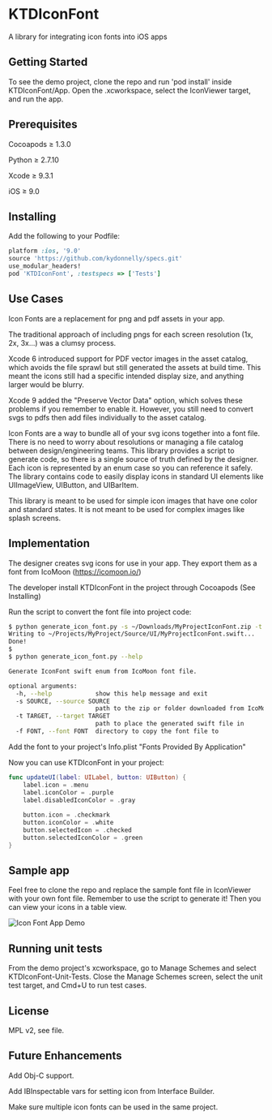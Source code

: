 # KTDIconFont

A library for integrating icon fonts into iOS apps

## Getting Started

To see the demo project, clone the repo and run 'pod install' inside KTDIconFont/App. Open the .xcworkspace, select the IconViewer target, and run the app.

## Prerequisites

Cocoapods ≥ 1.3.0

Python ≥ 2.7.10

Xcode ≥ 9.3.1

iOS ≥ 9.0

## Installing

Add the following to your Podfile:

```ruby
platform :ios, '9.0'
source 'https://github.com/kydonnelly/specs.git'
use_modular_headers!
pod 'KTDIconFont', :testspecs => ['Tests']
```

## Use Cases

Icon Fonts are a replacement for png and pdf assets in your app.

The traditional approach of including pngs for each screen resolution (1x, 2x, 3x...) was a clumsy process.

Xcode 6 introduced support for PDF vector images in the asset catalog, which avoids the file sprawl but still generated the assets at build time. This meant the icons still had a specific intended display size, and anything larger would be blurry.

Xcode 9 added the "Preserve Vector Data" option, which solves these problems if you remember to enable it. However, you still need to convert svgs to pdfs then add files individually to the asset catalog.

Icon Fonts are a way to bundle all of your svg icons together into a font file. There is no need to worry about resolutions or managing a file catalog between design/engineering teams. This library provides a script to generate code, so there is a single source of truth defined by the designer. Each icon is represented by an enum case so you can reference it safely. The library contains code to easily display icons in standard UI elements like UIImageView, UIButton, and UIBarItem.

This library is meant to be used for simple icon images that have one color and standard states. It is not meant to be used for complex images like splash screens.

## Implementation

The designer creates svg icons for use in your app. They export them as a font from IcoMoon (https://icomoon.io/)

The developer install KTDIconFont in the project through Cocoapods (See Installing)

Run the script to convert the font file into project code:
```bash 
$ python generate_icon_font.py -s ~/Downloads/MyProjectIconFont.zip -t ~/Projects/MyProject/Source/UI/ -f ~/Projects/MyProject/Fonts
Writing to ~/Projects/MyProject/Source/UI/MyProjectIconFont.swift...
Done!
$
$ python generate_icon_font.py --help

Generate IconFont swift enum from IcoMoon font file.

optional arguments:
  -h, --help            show this help message and exit
  -s SOURCE, --source SOURCE
                        path to the zip or folder downloaded from IcoMoon
  -t TARGET, --target TARGET
                        path to place the generated swift file in
  -f FONT, --font FONT  directory to copy the font file to
```

Add the font to your project's Info.plist "Fonts Provided By Application"

Now you can use KTDIconFont in your project:
```swift
func updateUI(label: UILabel, button: UIButton) {
    label.icon = .menu
    label.iconColor = .purple
    label.disabledIconColor = .gray
    
    button.icon = .checkmark
    button.iconColor = .white
    button.selectedIcon = .checked
    button.selectedIconColor = .green
}
```

## Sample app

Feel free to clone the repo and replace the sample font file in IconViewer with your own font file. Remember to use the script to generate it! Then you can view your icons in a table view.

![Icon Font App Demo](https://cooperative4thecommunity.com/wp-content/uploads/2020/03/IconFontDemo.png)

## Running unit tests

From the demo project's xcworkspace, go to Manage Schemes and select KTDIconFont-Unit-Tests. Close the Manage Schemes screen, select the unit test target, and Cmd+U to run test cases.

## License

MPL v2, see file.

## Future Enhancements

Add Obj-C support.

Add IBInspectable vars for setting icon from Interface Builder.

Make sure multiple icon fonts can be used in the same project.
